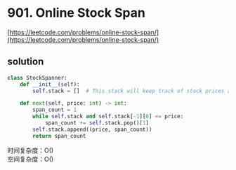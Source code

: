 # 901. Online Stock Span
[https://leetcode.com/problems/online-stock-span/](https://leetcode.com/problems/online-stock-span/)


## solution

```python
class StockSpanner:
    def __init__(self):
        self.stack = []  # This stack will keep track of stock prices and their spans

    def next(self, price: int) -> int:
        span_count = 1
        while self.stack and self.stack[-1][0] <= price:
            span_count += self.stack.pop()[1]
        self.stack.append((price, span_count))
        return span_count
```
时间复杂度：O() <br>
空间复杂度：O()
